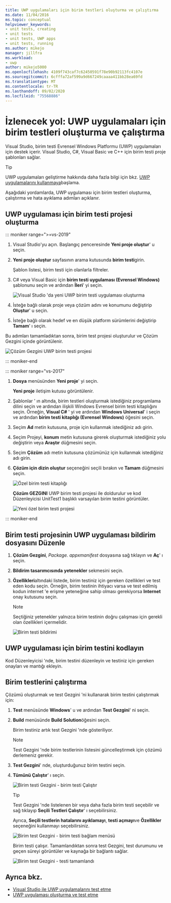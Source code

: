 ```yaml
---
title: UWP uygulamaları için birim testleri oluşturma ve çalıştırma
ms.date: 11/04/2016
ms.topic: conceptual
helpviewer_keywords:
- unit tests, creating
- unit tests
- unit tests, UWP apps
- unit tests, running
ms.author: mikejo
manager: jillfra
ms.workload:
- uwp
author: mikejo5000
ms.openlocfilehash: 4109f743caf7c62450591f78e90b92113fc4107e
ms.sourcegitcommit: 6cfffa72af599a9d667249caaaa411bb28ea69fd
ms.translationtype: MT
ms.contentlocale: tr-TR
ms.lasthandoff: 09/02/2020
ms.locfileid: "75568886"
---
```

# <a name="walkthrough-create-and-run-unit-tests-for-uwp-apps"></a>İzlenecek yol: UWP uygulamaları için birim testleri oluşturma ve çalıştırma

Visual Studio, birim testi Evrensel Windows Platformu (UWP) uygulamaları için destek içerir. Visual Studio, C#, Visual Basic ve C++ için birim testi proje şablonları sağlar.

> [!TIP]
> UWP uygulamaları geliştirme hakkında daha fazla bilgi için bkz. [UWP uygulamalarını kullanmaya](/windows/uwp/get-started/)başlama.

Aşağıdaki yordamlarda, UWP uygulaması için birim testleri oluşturma, çalıştırma ve hata ayıklama adımları açıklanır.

## <a name="create-a-unit-test-project-for-a-uwp-app"></a>UWP uygulaması için birim testi projesi oluşturma

::: moniker range=">=vs-2019"

1. Visual Studio'yu açın. Başlangıç penceresinde **Yeni proje oluştur**' u seçin.

2. **Yeni proje oluştur** sayfasının arama kutusunda **birim testi**girin.

   Şablon listesi, birim testi için olanlarla filtreler.

3. C# veya Visual Basic için **birim testi uygulaması (Evrensel Windows)** şablonunu seçin ve ardından **İleri**' yi seçin.

   ![Visual Studio 'da yeni UWP birim testi uygulaması oluşturma](media/vs-2019/new-uwp-unit-test-app.png)

4. İsteğe bağlı olarak proje veya çözüm adını ve konumunu değiştirip **Oluştur**' u seçin.

5. İsteğe bağlı olarak hedef ve en düşük platform sürümlerini değiştirip **Tamam**' ı seçin.

Bu adımları tamamladıktan sonra, birim test projesi oluşturulur ve Çözüm Gezgini içinde görüntülenir.

![Çözüm Gezgini UWP birim testi projesi](media/vs-2019/uwp-unit-test-project-solution-explorer.png)

::: moniker-end

::: moniker range="vs-2017"

1. **Dosya** menüsünden **Yeni proje**' yi seçin.

   **Yeni proje** iletişim kutusu görüntülenir.

2. Şablonlar ' ın altında, birim testleri oluşturmak istediğiniz programlama dilini seçin ve ardından ilişkili Windows Evrensel birim testi kitaplığını seçin. Örneğin, **Visual C#** ' yi ve ardından **Windows Universal**' i seçin ve ardından **birim testi kitaplığı (Evrensel Windows)** öğesini seçin.

3. Seçim **Ad** metin kutusuna, proje için kullanmak istediğiniz adı girin.

4. Seçim Projeyi, **konum** metin kutusuna girerek oluşturmak istediğiniz yolu değiştirin veya **Araştır** düğmesini seçin.

5. Seçim **Çözüm** adı metin kutusuna çözümünüz için kullanmak istediğiniz adı girin.

6. **Çözüm için dizin oluştur** seçeneğini seçili bırakın ve **Tamam** düğmesini seçin.

   ![Özel birim testi kitaplığı](../test/media/unit_test_win8_1.png)

   **Çözüm GEZGINI** UWP birim testi projesi ile doldurulur ve kod Düzenleyicisi UnitTest1 başlıklı varsayılan birim testini görüntüler.

   ![Yeni özel birim testi projesi](../test/media/unit_test_win8_unittestexplorer_newprojectcreated.png)

::: moniker-end

## <a name="edit-the-unit-test-projects-uwp-application-manifest-file"></a>Birim testi projesinin UWP uygulaması bildirim dosyasını Düzenle

1. **Çözüm Gezgini**, *Package. appxmanifest* dosyasına sağ tıklayın ve **Aç**' ı seçin.

2. **Bildirim tasarımcısında** **yetenekler** sekmesini seçin.

3. **Özellikleri**altındaki listede, birim testiniz için gereken özellikleri ve test eden kodu seçin. Örneğin, birim testinin ihtiyacı varsa ve test edilmiş kodun internet 'e erişme yeteneğine sahip olması gerekiyorsa **Internet** onay kutusunu seçin.

   > [!NOTE]
   > Seçtiğiniz yetenekler yalnızca birim testinin doğru çalışması için gerekli olan özellikleri içermelidir.

   ![Birim testi bildirimi](../test/media/unit_test_win8_.png)

## <a name="code-the-unit-test-for-a-uwp-app"></a>UWP uygulaması için birim testini kodlayın

Kod Düzenleyicisi 'nde, birim testini düzenleyin ve testiniz için gereken onayları ve mantığı ekleyin.

## <a name="run-unit-tests"></a>Birim testlerini çalıştırma

Çözümü oluşturmak ve test Gezgini 'ni kullanarak birim testini çalıştırmak için:

1. **Test** menüsünde **Windows**' u ve ardından **Test Gezgini**' ni seçin.

2. **Build** menüsünde **Build Solution**öğesini seçin.

   Birim testiniz artık test Gezgini 'nde gösteriliyor.

   > [!NOTE]
   > Test Gezgini 'nde birim testlerinin listesini güncelleştirmek için çözümü derlemeniz gerekir.

3. **Test Gezgini**' nde, oluşturduğunuz birim testini seçin.

4. **Tümünü Çalıştır**' ı seçin.

   ![Birim testi Gezgini &#45; birim testi Çalıştır](../test/media/unit_test_win8_unittestexplorer_contextmenurun.png)

   > [!TIP]
   > Test Gezgini 'nde listelenen bir veya daha fazla birim testi seçebilir ve sağ tıklayıp **Seçili Testleri Çalıştır**' ı seçebilirsiniz.
   >
   > Ayrıca, **Seçili testlerin hatalarını ayıklamayı**, **testi açmayı**ve **Özellikler** seçeneğini kullanmayı seçebilirsiniz.
   >
   > ![Birim test Gezgini &#45; birim testi bağlam menüsü](../test/media/unit_test_win8_unittestexplorer_contextmenu.png)

   Birim testi çalışır. Tamamlandıktan sonra test Gezgini, test durumunu ve geçen süreyi görüntüler ve kaynağa bir bağlantı sağlar.

   ![Birim test Gezgini &#45; testi tamamlandı](../test/media/unit_test_win8_unittestexplorer_done.png)

## <a name="see-also"></a>Ayrıca bkz.

- [Visual Studio ile UWP uygulamalarını test etme](../test/unit-test-your-code.md)
- [UWP uygulaması oluşturma ve test etme](/azure/devops/pipelines/apps/windows/universal?tabs=vsts)
